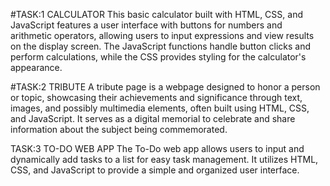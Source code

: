 #TASK:1 CALCULATOR 
This basic calculator built with HTML, CSS, and JavaScript features a user interface with buttons for numbers and arithmetic operators, allowing users to input expressions and view results on the display screen. The JavaScript functions handle button clicks and perform calculations, while the CSS provides styling for the calculator's appearance.

#TASK:2 TRIBUTE
A tribute page is a webpage designed to honor a person or topic, showcasing their achievements and significance through text, images, and possibly multimedia elements, often built using HTML, CSS, and JavaScript. It serves as a digital memorial to celebrate and share information about the subject being commemorated.

TASK:3 TO-DO WEB APP
The To-Do web app allows users to input and dynamically add tasks to a list for easy task management. It utilizes HTML, CSS, and JavaScript to provide a simple and organized user interface.
